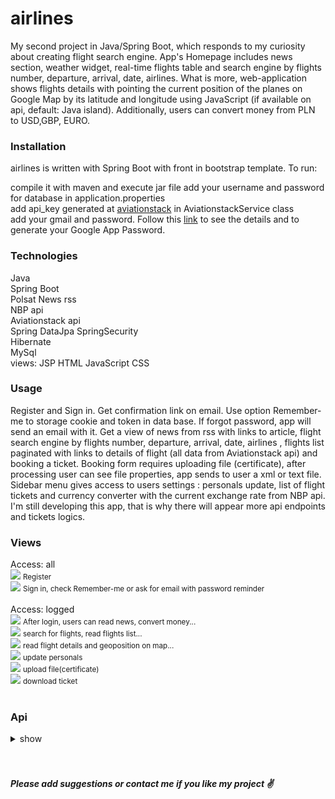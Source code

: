 <h1>airlines</h1>
My second project in Java/Spring Boot, which responds to my curiosity about creating flight search engine. App's Homepage includes news section, weather widget, real-time flights table and search engine by flights number, departure, arrival, date, airlines. What is more, web-application shows flights details with pointing the current position of the planes on Google Map by its latitude and longitude using JavaScript (if available on api, default: Java island). Additionally, users can convert money from PLN to USD,GBP, EURO.


<h3>Installation</h3>
airlines is written with Spring Boot with front in bootstrap template. To run:

compile it with maven and execute jar file
add your username and password for database in application.properties<br>
add api_key generated at <a href="https://aviationstack.com/">aviationstack</a> in AviationstackService class<br>
add your gmail and password. Follow this <a href="https://support.google.com/accounts/answer/185833">link</a> to see the details and to generate your Google App Password.


<h3>Technologies</h3>
Java<br>
Spring Boot<br>
Polsat News rss<br>
NBP api<br>
Aviationstack api<br>
Spring DataJpa SpringSecurity<br>
Hibernate<br>
MySql<br>
views: JSP HTML JavaScript CSS<br>

<h3>Usage</h3>
Register and Sign in. Get confirmation link on email. Use option Remember-me to storage cookie and token in data base. If forgot password, app will send an email with it. Get a view of news from rss with links to article, flight search engine by flights number, departure, arrival, date, airlines , flights list paginated with links to details of flight (all data from Aviationstack api) and booking a ticket. Booking form requires uploading file (certificate), after processing user can see file properties, app sends to user a xml or text file. Sidebar menu gives access to users settings : personals update, list of flight tickets and currency converter with the current exchange rate from NBP api. I'm still developing this app, that is why there will appear more api endpoints and tickets logics.



<h3>Views</h3>
Access: all<br>
<img src="https://user-images.githubusercontent.com/90089220/148656226-20ea0a89-38b9-4af8-8a0e-135c1d033be5.png"/>
<small>Register</small><br>
<img src="https://user-images.githubusercontent.com/90089220/148656227-be86284b-5e5c-46f8-8847-d0ac3bfc7dc3.png"/>
<small>Sign in, check Remember-me or ask for email with password reminder</small>
<br>
<br>
Access: logged<br>
<img src="https://user-images.githubusercontent.com/90089220/148206503-bad7d56c-f4d0-4e3c-8d9d-f1ffb56c7e2c.png"/>
<small>After login, users can read news, convert money...</small><br>
<img src="https://user-images.githubusercontent.com/90089220/148207552-8f0fd8f4-6c3c-4801-a41f-7b3f1ec31342.png"/>
<small>search for flights, read flights list...</small><br>
<img src="https://user-images.githubusercontent.com/90089220/148207669-20a07f59-f559-48f8-a1ac-246828d7bd8d.png"/>
<small>read flight details and geoposition on map...</small><br>
<img src="https://user-images.githubusercontent.com/90089220/148207846-f04701f3-90ba-4317-80ee-4b8095d8f2a4.png"/>
<small>update personals</small><br>
<img src="https://user-images.githubusercontent.com/90089220/148656285-e2009659-0186-443d-b245-525b1132b8df.png"/>
<small>upload file(certificate)</small><br>
<img src="https://user-images.githubusercontent.com/90089220/148656289-f2fd70af-59cc-437d-a3bd-c5ceec956dd4.png"/>
<small>download ticket</small>
<br>
<br>
<h3>Api</h3>
<details>  
<summary>show</summary> 
<p>Flight<br>
<strong>Method</strong>			<strong>URL</strong>			        <strong>Action(JSON)</strong><br><br>
GET        /api/flight			              Find All (limited 100)<br>
GET        /api/flight/{number}			      Find by flight number with details<br>
<p>Rss news<br>
GET        /api/rss			                  Find news (limited 50)<br>
<p>Ticket<br>
GET        /api/user/{id}/ticket			    Find All tickets<br>
GET        /api/user/{id}/ticket/{id}			Find ticket by id<br>
<p>Certificate<br>
GET        /user/{id}/download	  		    Download file<br>
GET        /user/{id}/show	  		        Find user's certificate<br>
<p>User<br>
GET        /api/user/{id}        	  		  Find user with details<br>
POST       /api/user           	  		    Create user<br>
PUT        /api/user/{id}                 Update user personals<br>
POST       /forgot/                       Sending email with password if exist in db/ add header: email address<br>
</details> 
<br>
<br>
<h5>Please add suggestions or contact me if you like my project ✌️ </h5>

